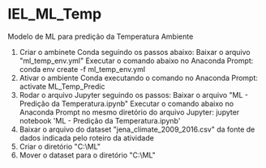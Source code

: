 # IEL_ML_Temp
Modelo de ML para predição da Temperatura Ambiente


1. Criar o ambinete Conda seguindo os passos abaixo:
    Baixar o arquivo "ml_temp_env.yml"
    Executar o comando abaixo no Anaconda Prompt:
        conda env create -f ml_temp_env.yml
2. Ativar o ambiente Conda executando o comando no Anaconda Prompt:
        activate ML_Temp_Predic
3. Rodar o arquivo Jupyter seguindo os passos:
    Baixar o arquivo "ML - Predição da Temperatura.ipynb"
    Executar o comando abaixo no Anaconda Prompt no mesmo diretório do arquivo Jupyter:
      jupyter notebook 'ML - Predição da Temperatura.ipynb'
4. Baixar o arquivo do dataset "jena_climate_2009_2016.csv" da fonte de dados indicada pelo roteiro da atividade
5. Criar o diretório "C:\ML\"
6. Mover o dataset para o diretório "C:\ML\"
